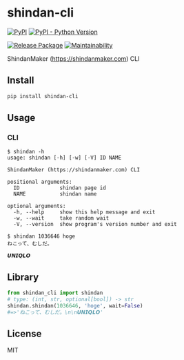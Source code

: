 # shindan-cli

[![PyPI]](https://pypi.org/project/shindan-cli
) [![PyPI - Python Version]](https://pypi.org/project/shindan-cli
)

[![Release Package]](https://github.com/eggplants/shindan-cli/actions/workflows/release.yml
) [![Maintainability]](https://codeclimate.com/github/eggplants/shindan-cli/maintainability
)

ShindanMaker (<https://shindanmaker.com>) CLI

## Install

```bash
pip install shindan-cli
```

## Usage

### CLI

```shellsession
$ shindan -h
usage: shindan [-h] [-w] [-V] ID NAME

ShindanMaker (https://shindanmaker.com) CLI

positional arguments:
  ID             shindan page id
  NAME           shindan name

optional arguments:
  -h, --help     show this help message and exit
  -w, --wait     take random wait
  -V, --version  show program's version number and exit

$ shindan 1036646 hoge
ねこって、むしだ。

𝙐𝙉𝙄𝙌𝙇𝙊
```

## Library

```python
from shindan_cli import shindan
# type: (int, str, optional[bool]) -> str
shindan.shindan(1036646, 'hoge', wait=False)
#=>'ねこって、むしだ。\n\n𝙐𝙉𝙄𝙌𝙇𝙊'
```

## License

MIT

[Release Package]: https://github.com/eggplants/shindan-cli/actions/workflows/release.yml/badge.svg
[PyPI]: https://img.shields.io/pypi/v/shindan-cli?color=blue
[PyPI - Python Version]: https://img.shields.io/pypi/pyversions/shindan-cli
[Maintainability]: https://api.codeclimate.com/v1/badges/9134b56a4241e91dfa01/maintainability
